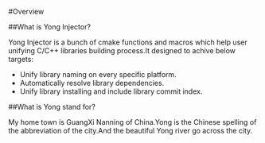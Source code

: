 #Overview

##What is Yong Injector?

Yong Injector is a bunch of cmake functions and macros which help user unifying C/C++ libraries building process.It designed to achive below targets:

* Unify library naming on every specific platform.
* Automatically resolve library dependencies.
* Unify library installing and include library commit index.

##What is Yong stand for?

My home town is GuangXi Nanning of China.Yong is the Chinese spelling of the abbreviation of the city.And the beautiful Yong river go across the city.
